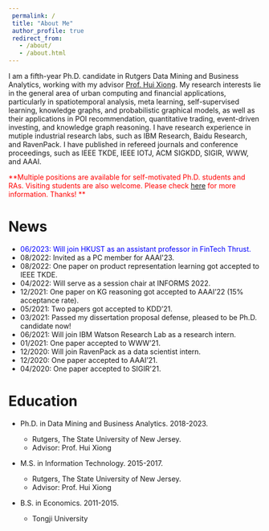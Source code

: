 ```yaml
---
 permalink: /
 title: "About Me"
 author_profile: true
 redirect_from: 
   - /about/
   - /about.html
---
```


I am a fifth-year Ph.D. candidate in Rutgers Data Mining and Business Analytics, working with my advisor [Prof. Hui Xiong](http://datamining.rutgers.edu/). My research interests lie in the general area of urban computing and financial applications, particularly in spatiotemporal analysis, meta learning, self-supervised learning, knowledge graphs, and probabilistic graphical models, as well as their applications in POI recommendation, quantitative trading, event-driven investing, and knowledge graph reasoning. I have research experience in mutiple industrial research labs, such as IBM Research, Baidu Research, and RavenPack. I have published in refereed journals and conference proceedings, such as IEEE TKDE, IEEE IOTJ, ACM SIGKDD, SIGIR, WWW, and AAAI.

<span style="color:red">**Multiple positions are available for self-motivated Ph.D. students and RAs. Visiting students are also welcome. Please check [here](https://yuanzx33033.github.io/zixuan/prospective/) for more information. Thanks! **</span>

News
======
* <span style="color:blue"> 06/2023: Will join HKUST as an assistant professor in FinTech Thrust.</span>
* 08/2022: Invited as a PC member for AAAI'23.
* 08/2022: One paper on product representation learning got accepted to IEEE TKDE.
* 04/2022: Will serve as a session chair at INFORMS 2022. 
* 12/2021: One paper on KG reasoning got accepted to AAAI’22 (15% acceptance rate). 
* 05/2021: Two papers got accepted to KDD’21. 
* 03/2021: Passed my dissertation proposal defense, pleased to be Ph.D. candidate now! 
* 06/2021: Will join IBM Watson Research Lab as a research intern. 
* 01/2021: One paper accepted to WWW’21. 
* 12/2020: Will join RavenPack as a data scientist intern. 
* 12/2020: One paper accepted to AAAI’21. 
* 04/2020: One paper accepted to SIGIR'21. 


Education 
======
* Ph.D. in Data Mining and Business Analytics. 2018-2023.
  * Rutgers, The State University of New Jersey.
  * Advisor: Prof. Hui Xiong

* M.S. in Information Technology. 2015-2017.
  * Rutgers, The State University of New Jersey.
  * Advisor: Prof. Hui Xiong

* B.S. in Economics. 2011-2015.
  * Tongji University
